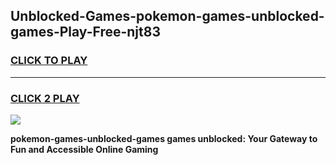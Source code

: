 
## Unblocked-Games-pokemon-games-unblocked-games-Play-Free-njt83
<h3>
<a href="https://premium76.site?title=pokemon-games-unblocked-games&ref=23A">CLICK TO PLAY</a></h3>
<hr>

<h3>
<a href="https://premium76.site?title=pokemon-games-unblocked-games&ref=23A">CLICK 2 PLAY</a>
  
</h3>

<a href="https://premium76.site?title=pokemon-games-unblocked-games&ref=23A"><img src="https://clearcache.store/games.png"></a>


**pokemon-games-unblocked-games games unblocked: Your Gateway to Fun and Accessible Online Gaming**
